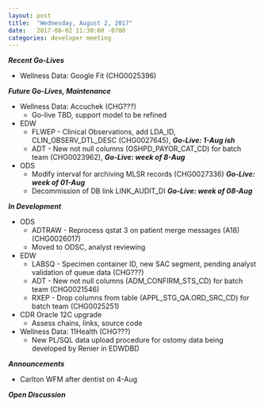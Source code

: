 ```yaml
---
layout: post
title:  "Wednesday, August 2, 2017"
date:   2017-08-02 11:30:00 -0700
categories: developer meeting
---
```

**_Recent Go-Lives_**
* Wellness Data: Google Fit (CHG0025396)

**_Future Go-Lives, Maintenance_**
* Wellness Data: Accuchek (CHG???)
	* Go-live TBD, support model to be refined
* EDW
	* FLWEP - Clinical Observations, add LDA_ID, CLIN_OBSERV_DTL_DESC (CHG0027645), **_Go-Live: 1-Aug ish_**
	* ADT - New not null columns (OSHPD_PAYOR_CAT_CD) for batch team (CHG0023962), **_Go-Live: week of 8-Aug_**
* ODS
	* Modify interval for archiving MLSR records (CHG0027336) **_Go-Live: week of 01-Aug_**
	* Decommission of DB link LINK_AUDIT_DI **_Go-Live: week of 08-Aug_**
  
**_In Development_**
* ODS
	* ADTRAW - Reprocess qstat 3 on patient merge messages (A18) (CHG0026017)
  * Moved to ODSC, analyst reviewing
* EDW
	* LABSQ - Specimen container ID, new SAC segment, pending analyst validation of queue data (CHG???)
	* ADT -  New not null columns (ADM_CONFIRM_STS_CD) for batch team (CHG0021546)
	* RXEP - Drop columns from table (APPL_STG_QA.ORD_SRC_CD) for batch team (CHG0025251)
* CDR Oracle 12C upgrade
  * Assess chains, links, source code
* Wellness Data: 11Health (CHG???)
  * New PL/SQL data upload procedure for ostomy data being developed by Renier in EDWDBD

**_Announcements_**
* Carlton WFM after dentist on 4-Aug

**_Open Discussion_**
